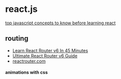 # react.js
[top javascript concepts to know before learning react](https://www.freecodecamp.org/news/top-javascript-concepts-to-know-before-learning-react/)
## routing
* [Learn React Router v6 In 45 Minutes](https://www.youtube.com/watch?v=Ul3y1LXxzdU)
* [Ultimate React Router v6 Guide](https://blog.webdevsimplified.com/2022-07/react-router/)
* [reactrouter.com](https://reactrouter.com/en/main)
#### animations with css